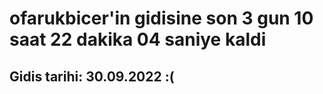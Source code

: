 # ofarukbicer'in gidisine son 3 gun 10 saat 22 dakika 04 saniye kaldi

## Gidis tarihi: 30.09.2022 :(